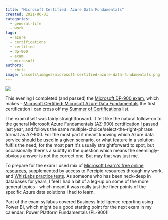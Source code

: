 ```yaml
---
title: "Microsoft Certified: Azure Data Fundamentals"
created: 2021-06-01
categories: 
  - general-life
  - work
tags: 
  - azure
  - certifications
  - certified
  - dp-900
  - exam
  - microsoft
authors: 
  - chris
image: \assets\images\microsoft-certified-azure-data-fundamentals.png
---
```


![](assets/images/microsoft-certified-azure-data-fundamentals.png)

This evening I completed (and passed) the [Microsoft DP-900 exam](https://docs.microsoft.com/en-gb/learn/certifications/exams/dp-900), which makes - [Microsoft Certified: Microsoft Azure Data Fundamentals](https://www.credly.com/earner/earned/badge/ea868257-c9f9-448a-a0b0-bc486ebefbf6) the first certification I can cross off my [Summer of Certifications](https://chrismcleoddev.wordpress.com/2021/05/21/summer-of-certifications/) list.

The exam itself was fairly straightforward. It felt like the natural follow-on to the general Microsoft Azure Fundamentals (AZ-900) certification I passed last year, and follows the same multiple-choice/select-the-right-phrase format as AZ-900. For the most part it meant knowing which Azure data service should be used in a given scenario, or what feature in a solution fulfils the need; for the most part it's usually straightforward to spot, but occaisionally there's a subtlty in the question which means the seemingly-obvious answer is not the correct one. But may that was just me.

To prepare for the exam I used mix of [Microsoft Learn's free online resources](https://docs.microsoft.com/en-gb/learn/certifications/azure-data-fundamentals/), supplemented by access to Percipio resources through my work, and [WhizLabs practice tests](https://youtu.be/Bz-8jM3jg-8). As someone who has been neck-deep in databases for years, I feel I had a bit of a leg-up on some of the more general topics - which meant it was really just the finer points of the specific Azure data solutions I had to learn.

Part of the exam syllabus covered Business Intelligence reporting using Power BI, which might be a good starting point for the next exam in my calendar: Power Platform Fundamentals (PL-900)!

